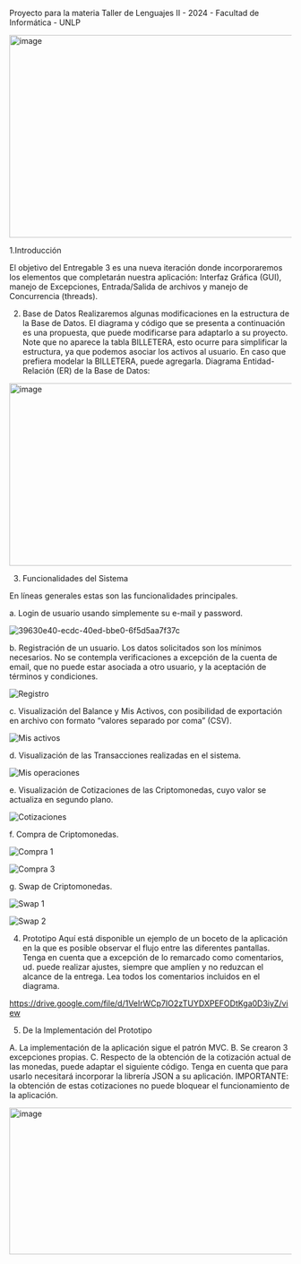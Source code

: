 Proyecto para la materia Taller de Lenguajes II - 2024 - Facultad de Informática - UNLP

<img width="613" height="362" alt="image" src="https://github.com/user-attachments/assets/b985353e-8985-44c0-9af2-07143abb05e9" />

1.Introducción

El objetivo del Entregable 3 es una nueva iteración donde incorporaremos los elementos que completarán nuestra aplicación: Interfaz Gráfica (GUI), manejo de Excepciones, Entrada/Salida de archivos y manejo de Concurrencia (threads). 


2. Base de Datos
Realizaremos algunas modificaciones en la estructura de la Base de Datos. El diagrama y código que se presenta a continuación es una propuesta, que puede modificarse para adaptarlo a  su proyecto. Note que no aparece la tabla BILLETERA, esto ocurre para simplificar la estructura, ya que podemos asociar los activos al usuario. En caso que prefiera modelar la BILLETERA, puede agregarla. 
Diagrama Entidad-Relación (ER) de la Base de Datos:

<img width="598" height="326" alt="image" src="https://github.com/user-attachments/assets/7202cd54-0470-4b45-b1b7-4842332bb0ad" />


3. Funcionalidades del Sistema
   
En líneas generales estas son las funcionalidades principales. 

   a. Login de usuario usando simplemente su e-mail y password.

   ![39630e40-ecdc-40ed-bbe0-6f5d5aa7f37c](https://github.com/user-attachments/assets/23f2ec85-4849-4e50-b2f1-72701777147d)

   b. Registración de un usuario. Los datos solicitados son los mínimos necesarios. No se contempla verificaciones a excepción de la cuenta de email, que no puede estar asociada a otro usuario, y la aceptación de términos y condiciones.

   ![Registro](https://github.com/user-attachments/assets/5bd263ac-d7a7-494d-b9c9-8fb333438432)

   c. Visualización del Balance y  Mis Activos, con posibilidad de exportación en archivo con formato “valores separado por coma” (CSV).

   ![Mis activos](https://github.com/user-attachments/assets/bfc925b3-5410-46bd-bfac-c8e665c7921a)

   d. Visualización de las Transacciones realizadas en el sistema.

   ![Mis operaciones](https://github.com/user-attachments/assets/f05a77fd-9793-495f-8519-f7bf27a58b83)

   e. Visualización de Cotizaciones de las Criptomonedas, cuyo valor se actualiza en segundo plano.

   ![Cotizaciones](https://github.com/user-attachments/assets/d7aff341-d104-4ac6-b812-ff8ab7ecd587)

   f. Compra de Criptomonedas.

   ![Compra 1](https://github.com/user-attachments/assets/facd932b-90f5-4302-9f59-3942610bda23)

   ![Compra 3](https://github.com/user-attachments/assets/76061a2b-60ed-4632-bfd6-4973abeb8546)

   g. Swap de Criptomonedas.

   ![Swap 1](https://github.com/user-attachments/assets/649643ee-b134-48a6-a226-33fd677f409c)

   ![Swap 2](https://github.com/user-attachments/assets/d4a5e63a-285c-4ed3-a43f-c88374ee6511)

4. Prototipo 
Aquí está disponible un ejemplo de un boceto de la aplicación en la que es posible observar el flujo entre las diferentes pantallas. Tenga en cuenta que a excepción de lo remarcado como comentarios, ud. puede realizar ajustes, siempre que amplíen y no reduzcan el alcance de la entrega. Lea todos los comentarios incluidos en el diagrama.

https://drive.google.com/file/d/1VeIrWCp7IO2zTUYDXPEFODtKga0D3iyZ/view

5. De la Implementación del Prototipo

A. La implementación de la aplicación sigue el patrón MVC.
B. Se crearon 3 excepciones propias.
C. Respecto de la obtención de la cotización actual de las monedas, puede adaptar el siguiente código. Tenga en cuenta que para usarlo necesitará incorporar la librería JSON a su aplicación.
IMPORTANTE: la obtención de estas cotizaciones no puede bloquear el funcionamiento de la aplicación. 

<img width="591" height="262" alt="image" src="https://github.com/user-attachments/assets/1d0ee4af-8e7e-4a00-be42-88c0ad2f6aab" />

